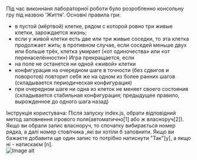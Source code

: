 Під час виконнаня лабораторної роботи було розробленно консольну гру під назвою 'Життя'.
Основні правила гри: 
- в пустой (мёртвой) клетке, рядом с которой ровно три живые клетки, зарождается жизнь;
- если у живой клетки есть две или три живые соседки, то эта клетка продолжает жить; в противном случае, если соседей меньше двух или больше трёх, клетка умирает («от одиночества» или «от перенаселённости»)
Игра прекращается, если
 - на поле не останется ни одной «живой» клетки
 - конфигурация на очередном шаге в точности (без сдвигов и поворотов) повторит себя же на одном из более ранних шагов (складывается периодическая конфигурация)
 - при очередном шаге ни одна из клеток не меняет своего состояния (складывается стабильная конфигурация; предыдущее правило, вырожденное до одного шага назад)
 
 Інструкція користувача:
 Після запуску index.js, обрати відповідний метод заповнення ігрового поля(автоматично[1] або ж власноруч[2]). Якщо ви обрали запис власноруч, то спочатку вибирається номер рядка, а далі номер стовпчика ,які ви хотіли б заповнити. Якщо ви бажаєте добавити ще один запис то потрібно натиснути "Так"[y], а якщо ні - натискаєм [n].<br>
 ![Image alt](https://github.com/Valientin/Kurzhiy_KPP_lab_1/raw/master/Life1.PNG)
 
